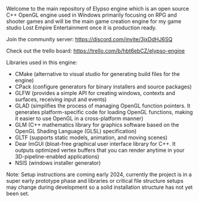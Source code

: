 Welcome to the main repository of Elypso engine which is an open source C++ OpenGL engine used in Windows primarily focusing on RPG and shooter games and will be the main game creation engine for my game studio Lost Empire Entertainment once it is production ready.

Join the community server: https://discord.com/invite/3jxDdHJ6SQ

Check out the trello board: https://trello.com/b/hbt6ebCZ/elypso-engine

Libraries used in this engine:
- CMake (alternative to visual studio for generating build files for the engine)
- CPack (configure generators for binary installers and source packages)
- GLFW (provides a simple API for creating windows, contexts and surfaces, receiving input and events)
- GLAD (simplifies the process of managing OpenGL function pointers. It generates platform-specific code for loading OpenGL functions, making it easier to use OpenGL in a cross-platform manner)
- GLM (C++ mathematics library for graphics software based on the OpenGL Shading Language (GLSL) specification)
- GLTF (supports static models, animation, and moving scenes)
- Dear ImGUI (bloat-free graphical user interface library for C++. It outputs optimized vertex buffers that you can render anytime in your 3D-pipeline-enabled applications)
- NSIS (windows installer generator)

Note: Setup instructions are coming early 2024, currently the project is in a super early prototype phase and libraries or critical file structure setups may change during development so a solid installation structure has not yet been set.
